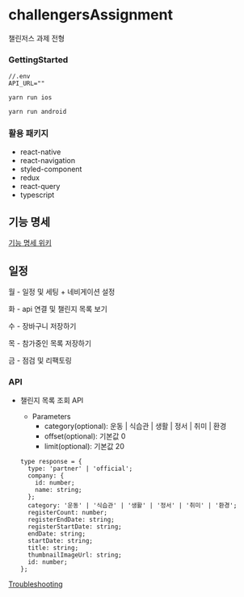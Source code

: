 # challengersAssignment

챌린저스 과제 전형

### GettingStarted

```
//.env
API_URL=""

yarn run ios

yarn run android
```

### 활용 패키지

- react-native
- react-navigation
- styled-component
- redux
- react-query
- typescript

## 기능 명세

[기능 명세 위키](https://github.com/eamon3481/challengersAssignment/wiki/%EA%B8%B0%EB%8A%A5-%EB%AA%85%EC%84%B8)

## 일정

월 - 일정 및 세팅 + 네비게이션 설정

화 - api 연결 및 챌린지 목록 보기

수 - 장바구니 저장하기

목 - 참가중인 목록 저장하기

금 - 점검 및 리팩토링

### API

- 챌린지 목록 조회 API

  - Parameters
    - category(optional): 운동 | 식습관 | 생활 | 정서 | 취미 | 환경
    - offset(optional): 기본값 0
    - limit(optional): 기본값 20

  ```tsx
  type response = {
    type: 'partner' | 'official';
    company: {
      id: number;
      name: string;
    };
    category: '운동' | '식습관' | '생활' | '정서' | '취미' | '환경';
    registerCount: number;
    registerEndDate: string;
    registerStartDate: string;
    endDate: string;
    startDate: string;
    title: string;
    thumbnailImageUrl: string;
    id: number;
  };
  ```

[Troubleshooting](https://github.com/eamon3481/challengersAssignment/wiki/Troubleshooting)
